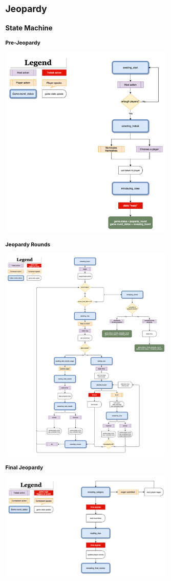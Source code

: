 # Jeopardy

## State Machine
### Pre-Jeopardy
![img](docs/pre_jeopardy.png)

### Jeopardy Rounds
![img](docs/jeopardy_rounds.png)

### Final Jeopardy
![img](docs/final_jeopardy.png)
